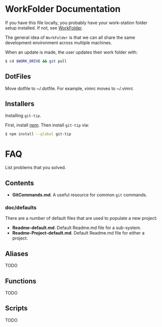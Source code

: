 # WorkFolder Documentation
If you have this file locally, you probably have your work-station folder setup installed. If not, see [WorkFolder](https://github.com/cschladetsch/WorkFolder).

The general idea of `WorkFolder` is that we can all share the same development environment across multiple machines.

When an update is made, the user updates their work folder with:

```bash
$ cd $WORK_DRIVE && git pull
```

## DotFiles

Move dotfile to ~/.dotfile. For example, vimrc moves to ~/.vimrc

## Installers

Installing `git-tip`.

First, install [npm](https://nodejs.org/en/). Then install `git-tip` via:

```bash
$ npm install --global git-tip
```

# FAQ

List problems that you solved.

## Contents
* **GitCommands.md**. A useful resource for common `git` commands.

### doc/defaults
There are a number of default files that are used to populate a new project:

* **Readme-default.md**. Default Readme.md file for a sub-system.
* **Readme-Project-default.md**. Default Readme.md file for either a project.

## Aliases

TODO

## Functions

TODO

## Scripts

TODO




